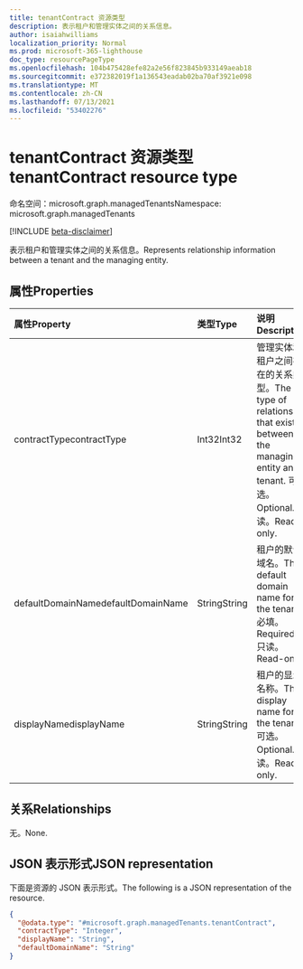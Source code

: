 ```yaml
---
title: tenantContract 资源类型
description: 表示租户和管理实体之间的关系信息。
author: isaiahwilliams
localization_priority: Normal
ms.prod: microsoft-365-lighthouse
doc_type: resourcePageType
ms.openlocfilehash: 104b475428efe82a2e56f823845b933149aeab18
ms.sourcegitcommit: e372382019f1a136543eadab02ba70af3921e098
ms.translationtype: MT
ms.contentlocale: zh-CN
ms.lasthandoff: 07/13/2021
ms.locfileid: "53402276"
---
```

# <a name="tenantcontract-resource-type"></a><span data-ttu-id="4f722-103">tenantContract 资源类型</span><span class="sxs-lookup"><span data-stu-id="4f722-103">tenantContract resource type</span></span>

<span data-ttu-id="4f722-104">命名空间：microsoft.graph.managedTenants</span><span class="sxs-lookup"><span data-stu-id="4f722-104">Namespace: microsoft.graph.managedTenants</span></span>

[!INCLUDE [beta-disclaimer](../../includes/beta-disclaimer.md)]

<span data-ttu-id="4f722-105">表示租户和管理实体之间的关系信息。</span><span class="sxs-lookup"><span data-stu-id="4f722-105">Represents relationship information between a tenant and the managing entity.</span></span>

## <a name="properties"></a><span data-ttu-id="4f722-106">属性</span><span class="sxs-lookup"><span data-stu-id="4f722-106">Properties</span></span>
|<span data-ttu-id="4f722-107">属性</span><span class="sxs-lookup"><span data-stu-id="4f722-107">Property</span></span>|<span data-ttu-id="4f722-108">类型</span><span class="sxs-lookup"><span data-stu-id="4f722-108">Type</span></span>|<span data-ttu-id="4f722-109">说明</span><span class="sxs-lookup"><span data-stu-id="4f722-109">Description</span></span>|
|:---|:---|:---|
|<span data-ttu-id="4f722-110">contractType</span><span class="sxs-lookup"><span data-stu-id="4f722-110">contractType</span></span>|<span data-ttu-id="4f722-111">Int32</span><span class="sxs-lookup"><span data-stu-id="4f722-111">Int32</span></span>|<span data-ttu-id="4f722-112">管理实体和租户之间存在的关系类型。</span><span class="sxs-lookup"><span data-stu-id="4f722-112">The type of relationship that exists between the managing entity and tenant.</span></span> <span data-ttu-id="4f722-113">可选。</span><span class="sxs-lookup"><span data-stu-id="4f722-113">Optional.</span></span> <span data-ttu-id="4f722-114">只读。</span><span class="sxs-lookup"><span data-stu-id="4f722-114">Read-only.</span></span>|
|<span data-ttu-id="4f722-115">defaultDomainName</span><span class="sxs-lookup"><span data-stu-id="4f722-115">defaultDomainName</span></span>|<span data-ttu-id="4f722-116">String</span><span class="sxs-lookup"><span data-stu-id="4f722-116">String</span></span>|<span data-ttu-id="4f722-117">租户的默认域名。</span><span class="sxs-lookup"><span data-stu-id="4f722-117">The default domain name for the tenant.</span></span> <span data-ttu-id="4f722-118">必填。</span><span class="sxs-lookup"><span data-stu-id="4f722-118">Required.</span></span> <span data-ttu-id="4f722-119">只读。</span><span class="sxs-lookup"><span data-stu-id="4f722-119">Read-only.</span></span>|
|<span data-ttu-id="4f722-120">displayName</span><span class="sxs-lookup"><span data-stu-id="4f722-120">displayName</span></span>|<span data-ttu-id="4f722-121">String</span><span class="sxs-lookup"><span data-stu-id="4f722-121">String</span></span>|<span data-ttu-id="4f722-122">租户的显示名称。</span><span class="sxs-lookup"><span data-stu-id="4f722-122">The display name for the tenant.</span></span> <span data-ttu-id="4f722-123">可选。</span><span class="sxs-lookup"><span data-stu-id="4f722-123">Optional.</span></span> <span data-ttu-id="4f722-124">只读。</span><span class="sxs-lookup"><span data-stu-id="4f722-124">Read-only.</span></span>|

## <a name="relationships"></a><span data-ttu-id="4f722-125">关系</span><span class="sxs-lookup"><span data-stu-id="4f722-125">Relationships</span></span>
<span data-ttu-id="4f722-126">无。</span><span class="sxs-lookup"><span data-stu-id="4f722-126">None.</span></span>

## <a name="json-representation"></a><span data-ttu-id="4f722-127">JSON 表示形式</span><span class="sxs-lookup"><span data-stu-id="4f722-127">JSON representation</span></span>
<span data-ttu-id="4f722-128">下面是资源的 JSON 表示形式。</span><span class="sxs-lookup"><span data-stu-id="4f722-128">The following is a JSON representation of the resource.</span></span>
<!-- {
  "blockType": "resource",
  "@odata.type": "microsoft.graph.managedTenants.tenantContract"
}
-->
``` json
{
  "@odata.type": "#microsoft.graph.managedTenants.tenantContract",
  "contractType": "Integer",
  "displayName": "String",
  "defaultDomainName": "String"
}
```
